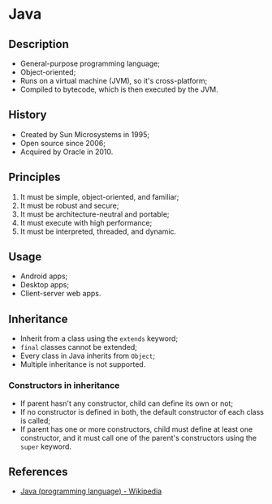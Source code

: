 # Java

## Description

- General-purpose programming language;
- Object-oriented;
- Runs on a virtual machine (JVM), so it's cross-platform;
- Compiled to bytecode, which is then executed by the JVM.

## History

- Created by Sun Microsystems in 1995;
- Open source since 2006;
- Acquired by Oracle in 2010.

## Principles

1. It must be simple, object-oriented, and familiar;
2. It must be robust and secure;
3. It must be architecture-neutral and portable;
4. It must execute with high performance;
5. It must be interpreted, threaded, and dynamic.

## Usage

- Android apps;
- Desktop apps;
- Client-server web apps.

## Inheritance

- Inherit from a class using the `extends` keyword;
- `final` classes cannot be extended;
- Every class in Java inherits from `Object`;
- Multiple inheritance is not supported.

### Constructors in inheritance

- If parent hasn't any constructor, child can define its own or not;
- If no constructor is defined in both, the default constructor of each class is
  called;
- If parent has one or more constructors, child must define at least one
  constructor, and it must call one of the parent's constructors using the
  `super` keyword.

## References

- [Java (programming language) - Wikipedia](https://en.wikipedia.org/wiki/Java_(programming_language))
